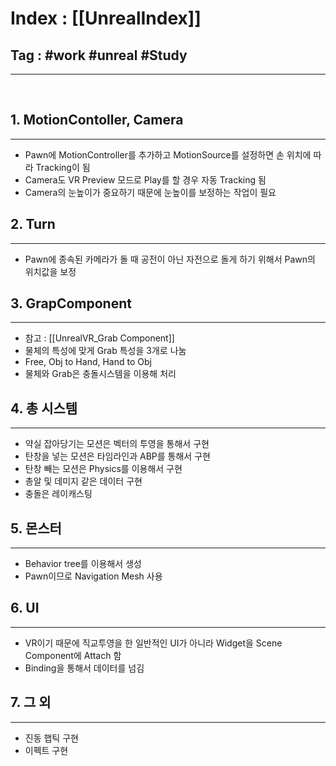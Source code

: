 # Index : [[UnrealIndex]]
## Tag : #work #unreal #Study 
---
   
## 1. MotionContoller, Camera
---
* Pawn에 MotionController를 추가하고 MotionSource를 설정하면 손 위치에 따라 Tracking이 됨
* Camera도 VR Preview 모드로 Play를 할 경우 자동 Tracking 됨
* Camera의 눈높이가 중요하기 때문에 눈높이를 보정하는 작업이 필요
   
## 2. Turn
---
* Pawn에 종속된 카메라가 돌 때 공전이 아닌 자전으로 돌게 하기 위해서 Pawn의 위치값을 보정
   
## 3. GrapComponent
---
* 참고 : [[UnrealVR_Grab Component]]
* 물체의 특성에 맞게 Grab 특성을 3개로 나눔
* Free, Obj to Hand, Hand to Obj
* 물체와 Grab은 충돌시스템을 이용해 처리
   
## 4. 총 시스템
---
* 약실 잡아당기는 모션은 벡터의 투영을 통해서 구현
* 탄창을 넣는 모션은 타임라인과 ABP를 통해서 구현
* 탄창 빼는 모션은 Physics를 이용해서 구현
* 총알 및 데미지 같은 데이터 구현
* 충돌은 레이캐스팅
   
## 5. 몬스터
---
* Behavior tree를 이용해서 생성
* Pawn이므로 Navigation Mesh 사용
   
## 6. UI
---
* VR이기 때문에 직교투영을 한 일반적인 UI가 아니라 Widget을 Scene Component에 Attach 함
* Binding을 통해서 데이터를 넘김
   
## 7. 그 외
---
* 진동 햅틱 구현
* 이펙트 구현





